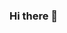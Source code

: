 ### Hi there 👋

<!--
**biniamghe/biniamghe** is a ✨ _special_ ✨ repository because its `README.md` (this file) appears on your GitHub profile.


  <img alt="YOUR-ALT-TEXT" src="https://github.com/biniamghe/biniamghe/downloa.jpeg">




-->
